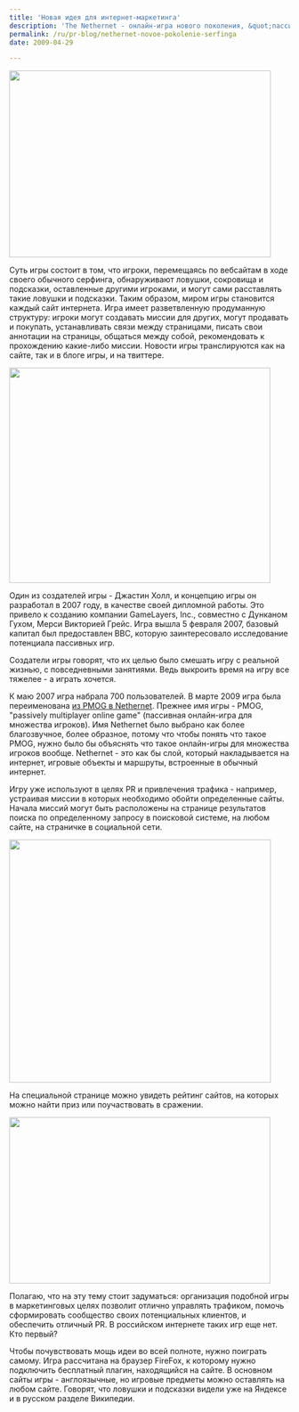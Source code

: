 ```yaml
---
title: 'Новая идея для интернет-маркетинга'
description: 'The Nethernet - онлайн-игра нового поколения, &quot;пассивная&quot; игра. Ее принцип - игровое пространство, встраиваемое в панель навигации.'
permalink: /ru/pr-blog/nethernet-novoe-pokolenie-serfinga
date: 2009-04-29

---
```


<img src="{{ site.assets }}/upload/netherland.jpg" alt="" class="post__img" width="470" height="336">

Суть игры состоит в том, что игроки, перемещаясь по вебсайтам в ходе своего обычного серфинга, обнаруживают ловушки, сокровища и подсказки, оставленные другими игроками, и могут сами расставлять такие ловушки и подсказки. Таким образом, миром игры становится каждый  сайт  интернета. Игра имеет разветвленную продуманную структуру: игроки могут создавать миссии для других, могут продавать и покупать, устанавливать связи между страницами, писать свои аннотации на страницы, общаться между собой, рекомендовать к прохождению какие-либо миссии. Новости игры транслируются как на сайте, так и в блоге игры, и на твиттере.

<img src="{{ site.assets }}/upload/nether3.jpg" alt="" class="post__img" width="469" height="387">

Один из создателей игры - Джастин Холл, и концепцию игры он разработал в 2007 году, в качестве своей дипломной работы. Это привело к созданию компании GameLayers, Inc., совместно с Дунканом Гухом, Мерси Викторией Грейс.  Игра вышла 5 февраля 2007, базовый капитал был предоставлен BBC, которую заинтересовало исследование потенциала пассивных игр.

Создатели игры говорят, что их целью было смешать игру с реальной жизнью, с повседневными занятиями. Ведь выкроить время на игру все тяжелее - а играть хочется.

К маю 2007 игра набрала 700 пользователей. В марте 2009 игра была переименована <a href="https://news.thenethernet.com/2009/03/04/the-future-of-pmog-is-the-nethernet/">из PMOG в Nethernet</a>. Прежнее имя игры - PMOG, "passively multiplayer online game" (пассивная онлайн-игра для множества игроков). Имя Nethernet было выбрано как более благозвучное, более образное, потому что чтобы понять что такое PMOG, нужно было бы объяснять что такое онлайн-игры для множества игроков вообще. Nethernet - это как бы слой, который накладывается на интернет, игровые объекты и маршруты, встроенные в обычный интернет.

Игру уже используют в целях PR и привлечения трафика - например, устраивая миссии в которых необходимо обойти определенные сайты. Начала миссий могут быть расположены на странице результатов поиска по определенному запросу в поисковой системе, на любом сайте, на страничке в социальной сети.

<img src="{{ site.assets }}/upload/netherlands2.jpg" alt="" class="post__img" width="470" height="437">

На специальной странице можно увидеть рейтинг сайтов, на которых можно найти приз или поучаствовать в сражении.

<img src="{{ site.assets }}/upload/linx.jpg" alt="" class="post__img" width="469" height="299">

Полагаю, что на эту тему стоит задуматься: организация подобной игры в маркетинговых целях позволит отлично управлять трафиком, помочь сформировать сообщество своих потенциальных клиентов, и обеспечить отличный PR. В российском интернете таких игр еще нет. Кто первый?

Чтобы почувствовать мощь идеи во всей полноте, нужно поиграть самому.  Игра рассчитана на браузер FireFox, к которому нужно подключить бесплатный плагин, находящийся на сайте. В основном сайты игры - англоязычные, но игровые предметы можно оставлять на любом сайте. Говорят, что ловушки и подсказки видели уже на Яндексе и в русском разделе Википедии.

